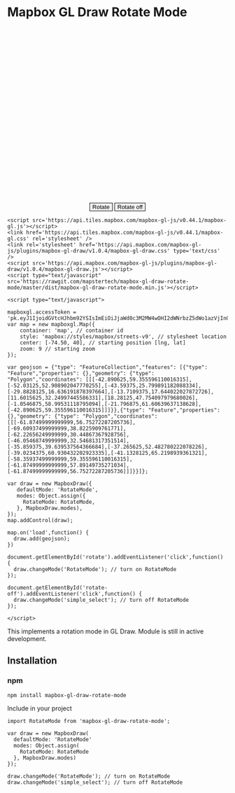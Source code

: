 Mapbox GL Draw Rotate Mode 
==========================

<style>
    .button-container {
        text-align: center;
    }
    .btn {
        color: black;
        border: thin black solid;
    }
</style>
<div>
    <div id="map" style="width:100%;height:400px;"></div>
    <div class="button-container">
        <button id="rotate" class="btn">Rotate</button> <button class="btn" id="rotate-off">Rotate off</button>
    </div>
    
    <script src='https://api.tiles.mapbox.com/mapbox-gl-js/v0.44.1/mapbox-gl.js'></script>
    <link href='https://api.tiles.mapbox.com/mapbox-gl-js/v0.44.1/mapbox-gl.css' rel='stylesheet' />
    <link rel='stylesheet' href='https://api.mapbox.com/mapbox-gl-js/plugins/mapbox-gl-draw/v1.0.4/mapbox-gl-draw.css' type='text/css' />
    <script src='https://api.mapbox.com/mapbox-gl-js/plugins/mapbox-gl-draw/v1.0.4/mapbox-gl-draw.js'></script>
    <script type="text/javascript" src='https://rawgit.com/mapstertech/mapbox-gl-draw-rotate-mode/master/dist/mapbox-gl-draw-rotate-mode.min.js'></script>

    <script type="text/javascript">
        
    mapboxgl.accessToken = 'pk.eyJ1IjoidGVtcHJhbm92YSIsImEiOiJjaWd0c3M2MW4wOHI2dWNrbzZ5dWo1azVjIn0.x5sm8OjRxO9zO_uUmxYEqg';
    var map = new mapboxgl.Map({
        container: 'map', // container id
        style: 'mapbox://styles/mapbox/streets-v9', // stylesheet location
        center: [-74.50, 40], // starting position [lng, lat]
        zoom: 9 // starting zoom
    });
    
    var geojson = {"type": "FeatureCollection","features": [{"type": "Feature","properties": {},"geometry": {"type": "Polygon","coordinates": [[[-42.890625,59.355596110016315],[-52.03125,52.908902047770255],[-43.59375,25.799891182088334],[-29.8828125,16.636191878397664],[-13.7109375,17.644022027872726],[11.6015625,32.24997445586331],[18.28125,47.754097979680026],[-1.0546875,58.99531118795094],[-21.796875,61.60639637138628],[-42.890625,59.355596110016315]]]}},{"type": "Feature","properties": {},"geometry": {"type": "Polygon","coordinates": [[[-61.87499999999999,56.75272287205736],[-69.60937499999999,38.8225909761771],[-62.22656249999999,30.44867367928756],[-46.05468749999999,32.54681317351514],[-35.859375,39.639537564366684],[-37.265625,52.482780222078226],[-39.0234375,60.930432202923335],[-41.1328125,65.2198939361321],[-58.35937499999999,59.355596110016315],[-61.87499999999999,57.89149735271034],[-61.87499999999999,56.75272287205736]]]}}]};
    
    var draw = new MapboxDraw({
       defaultMode: 'RotateMode',
       modes: Object.assign({
         RotateMode: RotateMode,
       }, MapboxDraw.modes),
    });
    map.addControl(draw);

    map.on('load',function() {
      draw.add(geojson);
    })
    
    document.getElementById('rotate').addEventListener('click',function() {
      draw.changeMode('RotateMode'); // turn on RotateMode
    });
    
    document.getElementById('rotate-off').addEventListener('click',function() {
      draw.changeMode('simple_select'); // turn off RotateMode
    });
    
    </script>
 </div>


This implements a rotation mode in GL Draw. Module is still in active development.

Installation
------------

### npm

```
npm install mapbox-gl-draw-rotate-mode
```

Include in your project

```
import RotateMode from 'mapbox-gl-draw-rotate-mode';

var draw = new MapboxDraw(
  defaultMode: 'RotateMode'
  modes: Object.assign(
    RotateMode: RotateMode
  }, MapboxDraw.modes)
});

draw.changeMode('RotateMode'); // turn on RotateMode
draw.changeMode('simple_select'); // turn off RotateMode
```
